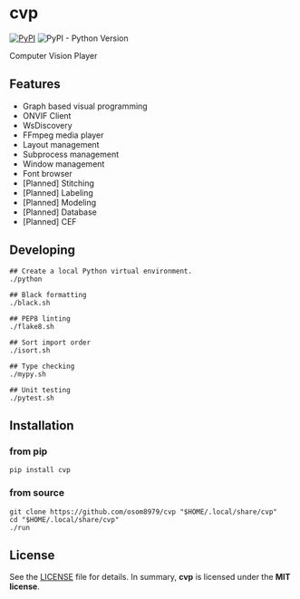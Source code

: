 # cvp

[![PyPI](https://img.shields.io/pypi/v/cvp?style=flat-square)](https://pypi.org/project/cvp/)
![PyPI - Python Version](https://img.shields.io/pypi/pyversions/cvp?style=flat-square)

Computer Vision Player

## Features

* Graph based visual programming
* ONVIF Client
* WsDiscovery
* FFmpeg media player
* Layout management
* Subprocess management
* Window management
* Font browser
* [Planned] Stitching
* [Planned] Labeling
* [Planned] Modeling
* [Planned] Database
* [Planned] CEF

## Developing

```shell
## Create a local Python virtual environment.
./python

## Black formatting
./black.sh

## PEP8 linting
./flake8.sh

## Sort import order
./isort.sh

## Type checking
./mypy.sh

## Unit testing
./pytest.sh
```

## Installation

### from pip

```shell
pip install cvp
```

### from source

```shell
git clone https://github.com/osom8979/cvp "$HOME/.local/share/cvp"
cd "$HOME/.local/share/cvp"
./run
```

## License

See the [LICENSE](./LICENSE) file for details. In summary,
**cvp** is licensed under the **MIT license**.
